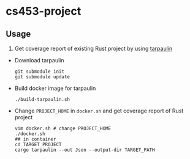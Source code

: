 # cs453-project

## Usage

1. Get coverage report of existing Rust project by using [tarpaulin](https://github.com/xd009642/tarpaulin)
  - Download tarpaulin

    ```
    git submodule init
    git submodule update
    ```

  - Build docker image for tarpaulin

    ```
    ./build-tarpaulin.sh
    ```

  - Change `PROJECT_HOME` in `docker.sh` and get coverage report of Rust project

    ```
    vim docker.sh # change PROJECT_HOME
    ./docker.sh
    ## in container
    cd TARGET_PROJECT
    cargo tarpaulin --out Json --output-dir TARGET_PATH
    ```
